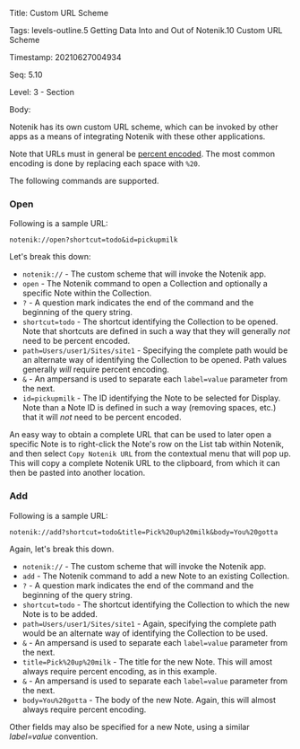 Title:  Custom URL Scheme

Tags:   levels-outline.5 Getting Data Into and Out of Notenik.10 Custom URL Scheme

Timestamp: 20210627004934

Seq:    5.10

Level:  3 - Section

Body: 

Notenik has its own custom URL scheme, which can be invoked by other apps as a means of integrating Notenik with these other applications. 

Note that URLs must in general be [percent encoded](https://en.wikipedia.org/wiki/Percent-encoding). The most common encoding is done by replacing each space with `%20`. 

The following commands are supported.

### Open 

Following is a sample URL:  

	notenik://open?shortcut=todo&id=pickupmilk

Let's break this down:

+ `notenik://` - The custom scheme that will invoke the Notenik app. 
+ `open` - The Notenik command to open a Collection and optionally a specific Note within the Collection. 
+ `?` - A question mark indicates the end of the command and the beginning of the query string. 
+ `shortcut=todo` - The shortcut identifying the Collection to be opened. Note that shortcuts are defined in such a way that they will generally *not* need to be percent encoded. 
+ `path=Users/user1/Sites/site1` - Specifying the complete path would be an alternate way of identifying the Collection to be opened. Path values generally *will* require percent encoding. 
+ `&` - An ampersand is used to separate each `label=value` parameter from the next. 
+ `id=pickupmilk` - The ID identifying the Note to be selected for Display. Note than a Note ID is defined in such a way (removing spaces, etc.) that it will *not* need to be percent encoded. 

An easy way to obtain a complete URL that can be used to later open a specific Note is to right-click the Note's row on the List tab within Notenik, and then select `Copy Notenik URL` from the contextual menu that will pop up. This will copy a complete Notenik URL to the clipboard, from which it can then be pasted into another location. 

### Add

Following is a sample URL:  

	notenik://add?shortcut=todo&title=Pick%20up%20milk&body=You%20gotta

Again, let's break this down. 

+ `notenik://` - The custom scheme that will invoke the Notenik app. 
+ `add` - The Notenik command to add a new Note to an existing Collection. 
+ `?` - A question mark indicates the end of the command and the beginning of the query string. 
+ `shortcut=todo` - The shortcut identifying the Collection to which the new Note is to be added. 
+ `path=Users/user1/Sites/site1` - Again, specifying the complete path would be an alternate way of identifying the Collection to be used. 
+ `&` - An ampersand is used to separate each `label=value` parameter from the next. 
+ `title=Pick%20up%20milk` - The title for the new Note. This will amost always require percent encoding, as in this example. 
+ `&` - An ampersand is used to separate each `label=value` parameter from the next. 
+  `body=You%20gotta` - The body of the new Note. Again, this will almost always require percent encoding. 

Other fields may also be specified for a new Note, using a similar *label=value* convention.
